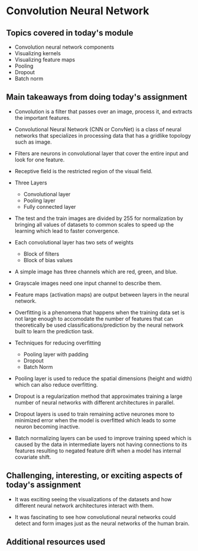 # Convolution Neural Network

## Topics covered in today's module
* Convolution neural network components
* Visualizing kernels
* Visualizing feature maps
* Pooling
* Dropout
* Batch norm

## Main takeaways from doing today's assignment
* Convolution is a filter that passes over an image, process it, and extracts the important features.

* Convolutional Neural Network (CNN or ConvNet) is a class of neural networks that specializes in processing data that has a gridlike topology such as image.

* Filters are neurons in convolutional layer that cover the entire input and look for one feature.

* Receptive field is the restricted region of the visual field.

* Three Layers 
  * Convolutional layer
  * Pooling layer
  * Fully connected layer
  
* The test and the train images are divided by 255 for normalization by bringing all values of datasets to common scales to speed up the learning which lead to faster convergence.

* Each convolutional layer has two sets of weights
  * Block of filters
  * Block of bias values
  
* A simple image has three channels which are red, green, and blue.

* Grayscale images need one input channel to describe them.

* Feature maps (activation maps) are output between layers in the neural network.

* Overfitting is a phenomena that happens when the training data set is not large enough to accomodate the number of features that can theoretically be used classifications/prediction by the neural network built to learn the prediction task.

* Techniques for reducing overfitting 
  * Pooling layer with padding
  * Dropout 
  * Batch Norm
  
* Pooling layer is used to reduce the spatial dimensions (height and width) which can also reduce overfitting.

* Dropout is a regularization method that approximates training a large number of neural networks with different architectures in parallel.

* Dropout layers is used to train remaining active neurones more to minimized error when the model is overfitted which leads to some neuron becoming inactive.

* Batch normalizing layers can be used to improve training speed which is caused by the data in intermediate layers not having connections to its features resulting to negated feature drift when a model has internal covariate shift.

## Challenging, interesting, or exciting aspects of today's assignment
* It was exciting  seeing the visualizations of the datasets and how different neural network architectures interact with them. 

* It was fascinating to see how convolutional neural networks could detect and form images just as the neural networks of the human brain.

## Additional resources used 

